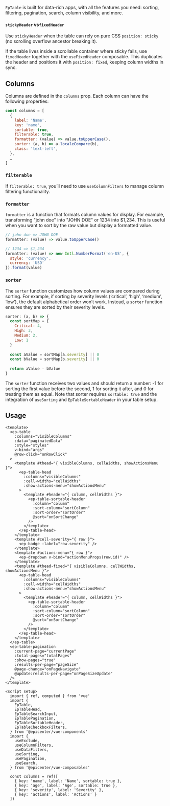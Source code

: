 `EpTable` is built for data-rich apps, with all the features you need: sorting, filtering, pagination, search, column visibility, and more.

#### `stickyHeader` vs`fixedHeader`

Use `stickyHeader` when the table can rely on pure CSS `position: sticky` (no scrolling overflow ancestor breaking it).

If the table lives inside a scrollable container where sticky fails, use `fixedHeader` together with the `useFixedHeader` composable. This duplicates the header and positions it with `position: fixed`, keeping column widths in sync.

## Columns
Columns are defined in the `columns` prop. Each column can have the following properties:

```javascript
const columns = [
  {
    label: 'Name',
    key: 'name',
    sortable: true,
    filterable: true,
    formatter: (value) => value.toUpperCase(),
    sorter: (a, b) => a.localeCompare(b),
    class: 'text-left',
  },
  …
]
```

### `filterable`
If `filterable: true`, you’ll need to use `useColumnFilters` to manage column filtering functionality.

### `formatter`
`formatter` is a function that formats column values for display. For example, transforming "john doe" into "JOHN DOE" or 1234 into $1,234. This is useful when you want to sort by the raw value but display a formatted value.

```javascript
// john doe => JOHN DOE
formatter: (value) => value.toUpperCase()

// 1234 => $1,234
formatter: (value) => new Intl.NumberFormat('en-US', {
  style: 'currency',
  currency: 'USD'
}).format(value)
```
### `sorter`
The `sorter` function customizes how column values are compared during sorting. For example, if sorting by severity levels (‘critical’, ‘high’, ‘medium’, ‘low’), the default alphabetical order won’t work. Instead, a `sorter` function ensures they are sorted by their severity levels.

```javascript
sorter: (a, b) => {
  const sortMap = {
    Critical: 4,
    High: 3,
    Medium: 2,
    Low: 1
  }
  
  const aValue = sortMap[a.severity] || 0
  const bValue = sortMap[b.severity] || 0
  
  return aValue - bValue
}
```

The `sorter` function receives two values and should return a number: -1 for sorting the first value before the second, 1 for sorting it after, and 0 for treating them as equal. Note that sorter requires `sortable: true` and the integration of `useSorting` and `EpTableSortableHeader` in your table setup.

## Usage

```vue
<template>
  <ep-table
    :columns="visibleColumns"
    :data="paginatedData"
    :style="styles"
    v-bind="args"
    @row-click="onRowClick"
  >
    <template #thead="{ visibleColumns, cellWidths, showActionsMenu }">
      <ep-table-head
        :columns="visibleColumns"
        :cell-widths="cellWidths"
        :show-actions-menu="showActionsMenu"
      >
        <template #header="{ column, cellWidths }">
          <ep-table-sortable-header
            :column="column"
            :sort-column="sortColumn"
            :sort-order="sortOrder"
            @sort="onSortChange"
          />
        </template>
      </ep-table-head>
    </template>
    <template #cell-severity="{ row }">
      <ep-badge :label="row.severity" />
    </template>
    <template #actions-menu="{ row }">
      <ep-dropdown v-bind="actionMenuProps(row.id)" />
    </template>
    <template #thead-fixed="{ visibleColumns, cellWidths, showActionsMenu }">
      <ep-table-head
        :columns="visibleColumns"
        :cell-widths="cellWidths"
        :show-actions-menu="showActionsMenu"
      >
        <template #header="{ column, cellWidths }">
          <ep-table-sortable-header
            :column="column"
            :sort-column="sortColumn"
            :sort-order="sortOrder"
            @sort="onSortChange"
          />
        </template>
      </ep-table-head>
    </template>
  </ep-table>
  <ep-table-pagination
    :current-page="currentPage"
    :total-pages="totalPages"
    :show-pages="true"
    :results-per-page="pageSize"
    @page-change="onPageNavigate"
    @update:results-per-page="onPageSizeUpdate"
  />
</template>

<script setup>
  import { ref, computed } from 'vue'
  import {
    EpTable,
    EpTableHead,
    EpTableSearchInput,
    EpTablePagination,
    EpTableSortableHeader,
    EpTableCheckboxFilters,
  } from '@epicenter/vue-components'
  import {
    useExclude,
    useColumnFilters,
    useDataFilters,
    useSorting,
    usePagination,
    useSearch,
  } from '@epicenter/vue-composables'

  const columns = ref([
    { key: 'name', label: 'Name', sortable: true },
    { key: 'age', label: 'Age', sortable: true },
    { key: 'severity', label: 'Severity' },
    { key: 'actions', label: 'Actions' }
  ])
  ```

